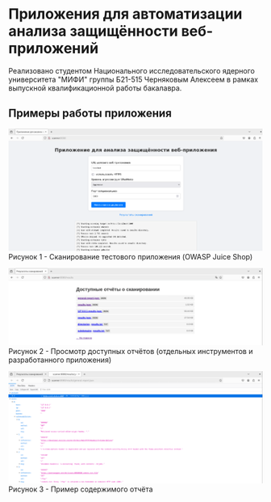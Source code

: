 # **Приложения для автоматизации анализа защищённости веб-приложений**

Реализовано студентом Национального исследовательского ядерного университета "МИФИ" группы Б21-515 Черняковым Алексеем в рамках выпускной квалификационной работы бакалавра.

## **Примеры работы приложения**

![](Images/scan.png)
Рисунок 1 - Сканирование тестового приложения (OWASP Juice Shop)

![](Images/results.png)
Рисунок 2 - Просмотр доступных отчётов (отдельных инструментов и разработанного приложения)

![](Images/result.png)
Рисунок 3 - Пример содержимого отчёта
